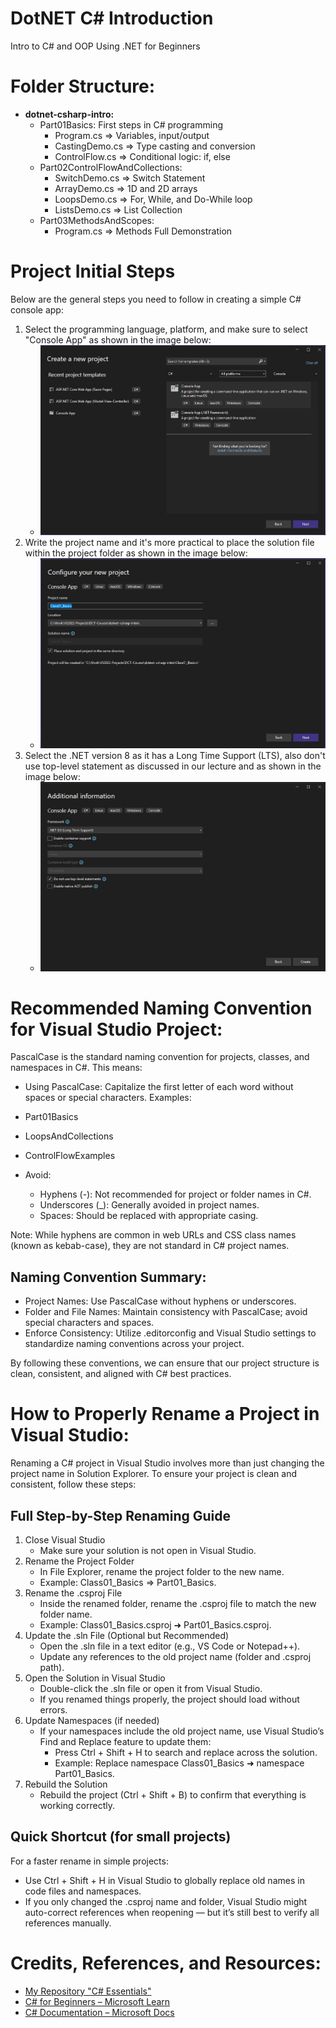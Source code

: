 # DotNET C# Introduction
Intro to C# and OOP Using .NET for Beginners

# Folder Structure:
- **dotnet-csharp-intro:**
    - Part01Basics: First steps in C# programming
        - Program.cs => Variables, input/output
        - CastingDemo.cs => Type casting and conversion
        - ControlFlow.cs => Conditional logic: if, else
    - Part02ControlFlowAndCollections: 
        - SwitchDemo.cs => Switch Statement
        - ArrayDemo.cs => 1D and 2D arrays
        - LoopsDemo.cs => For, While, and Do-While loop
        - ListsDemo.cs => List Collection
    - Part03MethodsAndScopes:
        - Program.cs => Methods Full Demonstration

# Project Initial Steps
Below are the general steps you need to follow in creating a simple C# console app:
1. Select the programming language, platform, and make sure to select 
"Console App" as shown in the image below:
    - ![Project Setup 1](./img-repo/Step1-Project-Initial-Options.jpg)
2. Write the project name and it's more practical to place the solution file within the project folder as shown in the image below:
    - ![Project Setup 2](./img-repo/Step2-Project-Info.jpg)
3. Select the .NET version 8 as it has a Long Time Support (LTS), also don't use top-level statement as discussed in our lecture and as shown in the image below:
    - ![Project Setup 3](./img-repo/Step3-Project-Final-Setting.jpg)

# Recommended Naming Convention for Visual Studio Project:
PascalCase is the standard naming convention for projects, classes, and namespaces in C#. This means:
- Using PascalCase: Capitalize the first letter of each word without spaces or special characters.
Examples:
 - Part01Basics
 - LoopsAndCollections
 - ControlFlowExamples

- Avoid:
    - Hyphens (-): Not recommended for project or folder names in C#.
    - Underscores (_): Generally avoided in project names.
    - Spaces: Should be replaced with appropriate casing.

Note: While hyphens are common in web URLs and CSS class names (known as kebab-case), they are not standard in C# project names.

## Naming Convention Summary:
- Project Names: Use PascalCase without hyphens or underscores.
- Folder and File Names: Maintain consistency with PascalCase; avoid special characters and spaces.
- Enforce Consistency: Utilize .editorconfig and Visual Studio settings to standardize naming conventions across your project.

By following these conventions, we can ensure that our project structure is clean, consistent, and aligned with C# best practices.

# How to Properly Rename a Project in Visual Studio:
Renaming a C# project in Visual Studio involves more than just changing the project name in Solution Explorer. To ensure your project is clean and consistent, follow these steps:
## Full Step-by-Step Renaming Guide
1. Close Visual Studio
    - Make sure your solution is not open in Visual Studio.
2. Rename the Project Folder
    - In File Explorer, rename the project folder to the new name.
    - Example: Class01_Basics => Part01_Basics.
3. Rename the .csproj File
    - Inside the renamed folder, rename the .csproj file to match the new folder name.
    - Example: Class01_Basics.csproj ➜ Part01_Basics.csproj.
4. Update the .sln File (Optional but Recommended)
    - Open the .sln file in a text editor (e.g., VS Code or Notepad++).
    - Update any references to the old project name (folder and .csproj path).
5. Open the Solution in Visual Studio
    - Double-click the .sln file or open it from Visual Studio.
    - If you renamed things properly, the project should load without errors.
6. Update Namespaces (if needed)
    - If your namespaces include the old project name, use Visual Studio’s Find and Replace feature to update them:
        - Press Ctrl + Shift + H to search and replace across the solution.
        - Example: Replace namespace Class01_Basics ➜ namespace Part01_Basics.
7. Rebuild the Solution
    - Rebuild the project (Ctrl + Shift + B) to confirm that everything is working correctly.

## Quick Shortcut (for small projects)
For a faster rename in simple projects:
- Use Ctrl + Shift + H in Visual Studio to globally replace old names in code files and namespaces.
- If you only changed the .csproj name and folder, Visual Studio might auto-correct references when reopening — but it’s still best to verify all references manually.

# Credits, References, and Resources:
- [My Repository "C# Essentials"](https://github.com/anmarjarjees/csharp-essentials)
- [C# for Beginners – Microsoft Learn](https://learn.microsoft.com/en-us/training/paths/get-started-c-sharp-part-1/)
- [C# Documentation – Microsoft Docs](https://learn.microsoft.com/en-us/dotnet/csharp/)